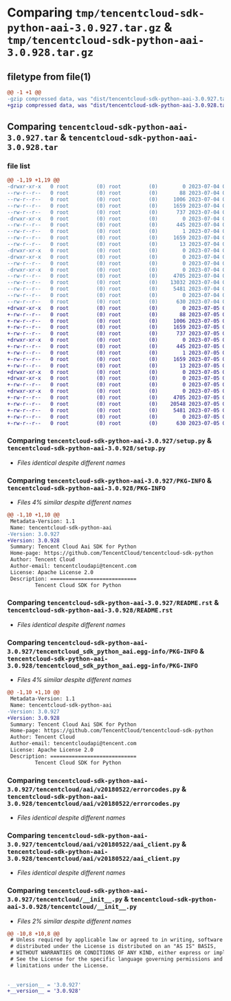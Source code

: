 # Comparing `tmp/tencentcloud-sdk-python-aai-3.0.927.tar.gz` & `tmp/tencentcloud-sdk-python-aai-3.0.928.tar.gz`

## filetype from file(1)

```diff
@@ -1 +1 @@
-gzip compressed data, was "dist/tencentcloud-sdk-python-aai-3.0.927.tar", last modified: Tue Jul  4 00:13:18 2023, max compression
+gzip compressed data, was "dist/tencentcloud-sdk-python-aai-3.0.928.tar", last modified: Wed Jul  5 00:17:05 2023, max compression
```

## Comparing `tencentcloud-sdk-python-aai-3.0.927.tar` & `tencentcloud-sdk-python-aai-3.0.928.tar`

### file list

```diff
@@ -1,19 +1,19 @@
-drwxr-xr-x   0 root         (0) root         (0)        0 2023-07-04 00:13:18.000000 tencentcloud-sdk-python-aai-3.0.927/
--rw-r--r--   0 root         (0) root         (0)       88 2023-07-04 00:13:18.000000 tencentcloud-sdk-python-aai-3.0.927/setup.cfg
--rw-r--r--   0 root         (0) root         (0)     1006 2023-07-04 00:13:18.000000 tencentcloud-sdk-python-aai-3.0.927/setup.py
--rw-r--r--   0 root         (0) root         (0)     1659 2023-07-04 00:13:18.000000 tencentcloud-sdk-python-aai-3.0.927/PKG-INFO
--rw-r--r--   0 root         (0) root         (0)      737 2023-07-04 00:13:18.000000 tencentcloud-sdk-python-aai-3.0.927/README.rst
-drwxr-xr-x   0 root         (0) root         (0)        0 2023-07-04 00:13:18.000000 tencentcloud-sdk-python-aai-3.0.927/tencentcloud_sdk_python_aai.egg-info/
--rw-r--r--   0 root         (0) root         (0)      445 2023-07-04 00:13:18.000000 tencentcloud-sdk-python-aai-3.0.927/tencentcloud_sdk_python_aai.egg-info/SOURCES.txt
--rw-r--r--   0 root         (0) root         (0)        1 2023-07-04 00:13:18.000000 tencentcloud-sdk-python-aai-3.0.927/tencentcloud_sdk_python_aai.egg-info/dependency_links.txt
--rw-r--r--   0 root         (0) root         (0)     1659 2023-07-04 00:13:18.000000 tencentcloud-sdk-python-aai-3.0.927/tencentcloud_sdk_python_aai.egg-info/PKG-INFO
--rw-r--r--   0 root         (0) root         (0)       13 2023-07-04 00:13:18.000000 tencentcloud-sdk-python-aai-3.0.927/tencentcloud_sdk_python_aai.egg-info/top_level.txt
-drwxr-xr-x   0 root         (0) root         (0)        0 2023-07-04 00:13:18.000000 tencentcloud-sdk-python-aai-3.0.927/tencentcloud/
-drwxr-xr-x   0 root         (0) root         (0)        0 2023-07-04 00:13:18.000000 tencentcloud-sdk-python-aai-3.0.927/tencentcloud/aai/
--rw-r--r--   0 root         (0) root         (0)        0 2023-07-04 00:13:18.000000 tencentcloud-sdk-python-aai-3.0.927/tencentcloud/aai/__init__.py
-drwxr-xr-x   0 root         (0) root         (0)        0 2023-07-04 00:13:18.000000 tencentcloud-sdk-python-aai-3.0.927/tencentcloud/aai/v20180522/
--rw-r--r--   0 root         (0) root         (0)     4705 2023-07-04 00:13:18.000000 tencentcloud-sdk-python-aai-3.0.927/tencentcloud/aai/v20180522/errorcodes.py
--rw-r--r--   0 root         (0) root         (0)    13032 2023-07-04 00:13:18.000000 tencentcloud-sdk-python-aai-3.0.927/tencentcloud/aai/v20180522/models.py
--rw-r--r--   0 root         (0) root         (0)     5481 2023-07-04 00:13:18.000000 tencentcloud-sdk-python-aai-3.0.927/tencentcloud/aai/v20180522/aai_client.py
--rw-r--r--   0 root         (0) root         (0)        0 2023-07-04 00:13:18.000000 tencentcloud-sdk-python-aai-3.0.927/tencentcloud/aai/v20180522/__init__.py
--rw-r--r--   0 root         (0) root         (0)      630 2023-07-04 00:13:18.000000 tencentcloud-sdk-python-aai-3.0.927/tencentcloud/__init__.py
+drwxr-xr-x   0 root         (0) root         (0)        0 2023-07-05 00:17:05.000000 tencentcloud-sdk-python-aai-3.0.928/
+-rw-r--r--   0 root         (0) root         (0)       88 2023-07-05 00:17:05.000000 tencentcloud-sdk-python-aai-3.0.928/setup.cfg
+-rw-r--r--   0 root         (0) root         (0)     1006 2023-07-05 00:17:05.000000 tencentcloud-sdk-python-aai-3.0.928/setup.py
+-rw-r--r--   0 root         (0) root         (0)     1659 2023-07-05 00:17:05.000000 tencentcloud-sdk-python-aai-3.0.928/PKG-INFO
+-rw-r--r--   0 root         (0) root         (0)      737 2023-07-05 00:17:05.000000 tencentcloud-sdk-python-aai-3.0.928/README.rst
+drwxr-xr-x   0 root         (0) root         (0)        0 2023-07-05 00:17:05.000000 tencentcloud-sdk-python-aai-3.0.928/tencentcloud_sdk_python_aai.egg-info/
+-rw-r--r--   0 root         (0) root         (0)      445 2023-07-05 00:17:05.000000 tencentcloud-sdk-python-aai-3.0.928/tencentcloud_sdk_python_aai.egg-info/SOURCES.txt
+-rw-r--r--   0 root         (0) root         (0)        1 2023-07-05 00:17:05.000000 tencentcloud-sdk-python-aai-3.0.928/tencentcloud_sdk_python_aai.egg-info/dependency_links.txt
+-rw-r--r--   0 root         (0) root         (0)     1659 2023-07-05 00:17:05.000000 tencentcloud-sdk-python-aai-3.0.928/tencentcloud_sdk_python_aai.egg-info/PKG-INFO
+-rw-r--r--   0 root         (0) root         (0)       13 2023-07-05 00:17:05.000000 tencentcloud-sdk-python-aai-3.0.928/tencentcloud_sdk_python_aai.egg-info/top_level.txt
+drwxr-xr-x   0 root         (0) root         (0)        0 2023-07-05 00:17:05.000000 tencentcloud-sdk-python-aai-3.0.928/tencentcloud/
+drwxr-xr-x   0 root         (0) root         (0)        0 2023-07-05 00:17:05.000000 tencentcloud-sdk-python-aai-3.0.928/tencentcloud/aai/
+-rw-r--r--   0 root         (0) root         (0)        0 2023-07-05 00:17:05.000000 tencentcloud-sdk-python-aai-3.0.928/tencentcloud/aai/__init__.py
+drwxr-xr-x   0 root         (0) root         (0)        0 2023-07-05 00:17:05.000000 tencentcloud-sdk-python-aai-3.0.928/tencentcloud/aai/v20180522/
+-rw-r--r--   0 root         (0) root         (0)     4705 2023-07-05 00:17:05.000000 tencentcloud-sdk-python-aai-3.0.928/tencentcloud/aai/v20180522/errorcodes.py
+-rw-r--r--   0 root         (0) root         (0)    20548 2023-07-05 00:17:05.000000 tencentcloud-sdk-python-aai-3.0.928/tencentcloud/aai/v20180522/models.py
+-rw-r--r--   0 root         (0) root         (0)     5481 2023-07-05 00:17:05.000000 tencentcloud-sdk-python-aai-3.0.928/tencentcloud/aai/v20180522/aai_client.py
+-rw-r--r--   0 root         (0) root         (0)        0 2023-07-05 00:17:05.000000 tencentcloud-sdk-python-aai-3.0.928/tencentcloud/aai/v20180522/__init__.py
+-rw-r--r--   0 root         (0) root         (0)      630 2023-07-05 00:17:05.000000 tencentcloud-sdk-python-aai-3.0.928/tencentcloud/__init__.py
```

### Comparing `tencentcloud-sdk-python-aai-3.0.927/setup.py` & `tencentcloud-sdk-python-aai-3.0.928/setup.py`

 * *Files identical despite different names*

### Comparing `tencentcloud-sdk-python-aai-3.0.927/PKG-INFO` & `tencentcloud-sdk-python-aai-3.0.928/PKG-INFO`

 * *Files 4% similar despite different names*

```diff
@@ -1,10 +1,10 @@
 Metadata-Version: 1.1
 Name: tencentcloud-sdk-python-aai
-Version: 3.0.927
+Version: 3.0.928
 Summary: Tencent Cloud Aai SDK for Python
 Home-page: https://github.com/TencentCloud/tencentcloud-sdk-python
 Author: Tencent Cloud
 Author-email: tencentcloudapi@tencent.com
 License: Apache License 2.0
 Description: ============================
         Tencent Cloud SDK for Python
```

### Comparing `tencentcloud-sdk-python-aai-3.0.927/README.rst` & `tencentcloud-sdk-python-aai-3.0.928/README.rst`

 * *Files identical despite different names*

### Comparing `tencentcloud-sdk-python-aai-3.0.927/tencentcloud_sdk_python_aai.egg-info/PKG-INFO` & `tencentcloud-sdk-python-aai-3.0.928/tencentcloud_sdk_python_aai.egg-info/PKG-INFO`

 * *Files 4% similar despite different names*

```diff
@@ -1,10 +1,10 @@
 Metadata-Version: 1.1
 Name: tencentcloud-sdk-python-aai
-Version: 3.0.927
+Version: 3.0.928
 Summary: Tencent Cloud Aai SDK for Python
 Home-page: https://github.com/TencentCloud/tencentcloud-sdk-python
 Author: Tencent Cloud
 Author-email: tencentcloudapi@tencent.com
 License: Apache License 2.0
 Description: ============================
         Tencent Cloud SDK for Python
```

### Comparing `tencentcloud-sdk-python-aai-3.0.927/tencentcloud/aai/v20180522/errorcodes.py` & `tencentcloud-sdk-python-aai-3.0.928/tencentcloud/aai/v20180522/errorcodes.py`

 * *Files identical despite different names*

### Comparing `tencentcloud-sdk-python-aai-3.0.927/tencentcloud/aai/v20180522/aai_client.py` & `tencentcloud-sdk-python-aai-3.0.928/tencentcloud/aai/v20180522/aai_client.py`

 * *Files identical despite different names*

### Comparing `tencentcloud-sdk-python-aai-3.0.927/tencentcloud/__init__.py` & `tencentcloud-sdk-python-aai-3.0.928/tencentcloud/__init__.py`

 * *Files 2% similar despite different names*

```diff
@@ -10,8 +10,8 @@
 # Unless required by applicable law or agreed to in writing, software
 # distributed under the License is distributed on an "AS IS" BASIS,
 # WITHOUT WARRANTIES OR CONDITIONS OF ANY KIND, either express or implied.
 # See the License for the specific language governing permissions and
 # limitations under the License.
 
 
-__version__ = '3.0.927'
+__version__ = '3.0.928'
```

